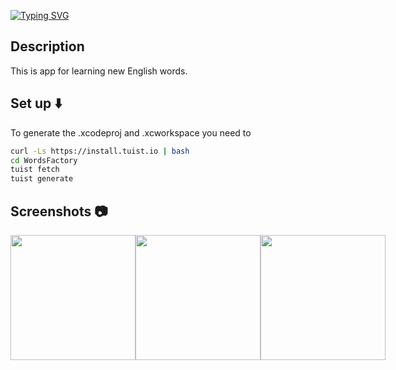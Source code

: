 <a href="https://git.io/typing-svg"><img src="https://readme-typing-svg.demolab.com?font=Fira+Code&weight=900&size=40&pause=1000&color=F70000&center=true&width=435&lines=Words+Factory" alt="Typing SVG" /></a>

## Description
This is app for learning new English words.

## Set up ⬇️
To generate the .xcodeproj and .xcworkspace you need to
```bash
curl -Ls https://install.tuist.io | bash
cd WordsFactory
tuist fetch
tuist generate
```
## Screenshots 📷

<div style="display:flex;">
  <img src="" width="200">
  <img src="" width="200">
  <img src="" width="200">
</div>
